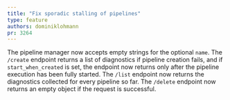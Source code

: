 ```yaml
---
title: "Fix sporadic stalling of pipelines"
type: feature
authors: dominiklohmann
pr: 3264
---
```


The pipeline manager now accepts empty strings for the optional `name`. The
`/create` endpoint returns a list of diagnostics if pipeline creation fails,
and if `start_when_created` is set, the endpoint now returns only after the
pipeline execution has been fully started. The `/list` endpoint now returns
the diagnostics collected for every pipeline so far. The `/delete` endpoint
now returns an empty object if the request is successful.
